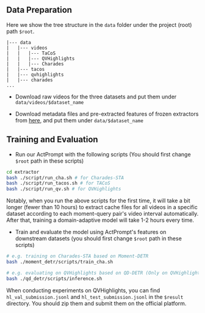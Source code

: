 ## Data Preparation

Here we show the tree structure in the `data` folder under the project (root) path `$root`.

```
|--- data
|   |--- videos
|   |   |--- TaCoS
|   |   |--- QVHighlights
|   |   |--- Charades
|   |--- tacos
|   |--- qvhighlights
|   |--- charades
...
```

- Download raw videos for the three datasets and put them under `data/videos/$dataset_name`

- Download metadata files and pre-extracted features of frozen extractors from [here](https://github.com/showlab/UniVTG/blob/main/install.md), and put them under `data/$dataset_name`

## Training and Evaluation

- Run our ActPrompt with the following scripts (You should first change `$root` path in these scripts)

```bash
cd extractor
bash ./script/run_cha.sh # for Charades-STA
bash ./script/run_tacos.sh # for TACoS
bash ./script/run_qv.sh # for QVHighlights
```

Notably, when you run the above scripts for the first time, it will take a bit longer (fewer than 10 hours) to extract cache files for all videos in a specific dataset according to each moment-query pair's video interval automatically. After that, training a domain-adaptive model will take 1-2 hours every time.

- Train and evaluate the model using ActPrompt's features on downstream datasets (you should first change `$root` path in these scripts)

```bash
# e.g. training on Charades-STA based on Moment-DETR
bash ./moment_detr/scripts/train_cha.sh

# e.g. evaluating on QVHighlights based on QD-DETR (Only on QVHighlights do you need to test specifically on the test set and run the inference script)
bash ./qd_detr/scripts/inference.sh
```

When conducting experiments on QVHighlights, you can find `hl_val_submission.jsonl` and `hl_test_submission.jsonl` in the `$result` directory. You should zip them and submit them on the official platform.

